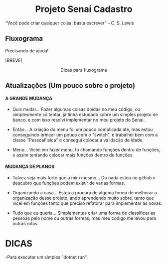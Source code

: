 <h1 align="center">Projeto Senai Cadastro</h1>
<p>“Você pode criar qualquer coisa: basta escrever” – C. S. Lewis</p>

## Fluxograma

<p font-color="red"> Precisando de ajuda! <p>
[BREVE]
<p align="center"> Dicas para fluxograma </p>

## Atualizações (Um pouco sobre o projeto)
#### A GRANDE MUDANÇA

* Quis mudar... Fazer algumas coisas doidas no meu código, ou simplesmente só tentar, já tinha estudado sobre um simples projeto de banco, e com isso resolvi implementar no meu projeto do Senai.

* Então... A criação do menu foi um pouco complicada até, mas estou conseguindo brincar um pouco com o "switch", e trabalhei bem com a classe "PessoaFisica" e consegui colocar a validação de idade.

* Menu... Viciei em fazer menu, to chamando funções dentro de funções, e assim tentando colocar mais funções dentro de funções.

#### MUDANÇA DE PLANOS

* Talvez seja mais forte que a mim mesmo... Do nada estou no github e descubro que funções podem existir de varias formas.

* Organizando a casa... Estou a procura de alguma forma de melhorar a organização desse projeto, ando aprendendo muito sobre, tanto que vicei em funções tanto que preciso refatorar para implementar as novas.

* Tudo que eu queria... Simplementes criar uma forma de classificar as pessoas pelo nome ou outras formas, mas meu codigo me levou para outras rotas.
# DICAS


-Para executar um simples "dotnet run".